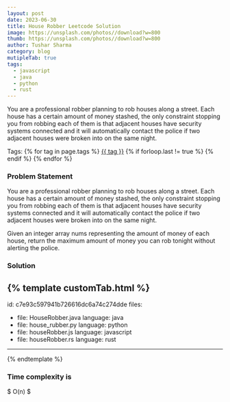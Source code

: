 ```yaml
---
layout: post
date: 2023-06-30
title: House Robber Leetcode Solution
image: https://unsplash.com/photos//download?w=800
thumb: https://unsplash.com/photos//download?w=800
author: Tushar Sharma
category: blog
mutipleTab: true
tags:
  - javascript
  - java
  - python
  - rust
---
```


You are a professional robber planning to rob houses along a street. Each house has a certain amount of money stashed, the only constraint stopping you from robbing each of them is that adjacent houses have security systems connected and it will automatically contact the police if two adjacent houses were broken into on the same night.<!-- truncate_here -->
<p>Tags: {% for tag in page.tags %} <a class="mytag" href="/tag/{{ tag }}" title="View posts tagged with &quot;{{ tag }}&quot;">{{ tag }}</a>  {% if forloop.last != true %} {% endif %} {% endfor %} </p>

### Problem Statement

You are a professional robber planning to rob houses along a street. Each house has a certain amount of money stashed, the only constraint stopping you from robbing each of them is that adjacent houses have security systems connected and it will automatically contact the police if two adjacent houses were broken into on the same night.

Given an integer array nums representing the amount of money of each house, return the maximum amount of money you can rob tonight without alerting the police.

### Solution

{% template  customTab.html %}
---
id: c7e93c597941b726616dc6a74c274dde
files:
  - file: HouseRobber.java
    language: java
  - file: house_rubber.py
    language: python
  - file: houseRobber.js
    language: javascript
  - file: houseRobber.rs
    language: rust
---
{% endtemplate %}

### Time complexity is 

$ O(n) $

